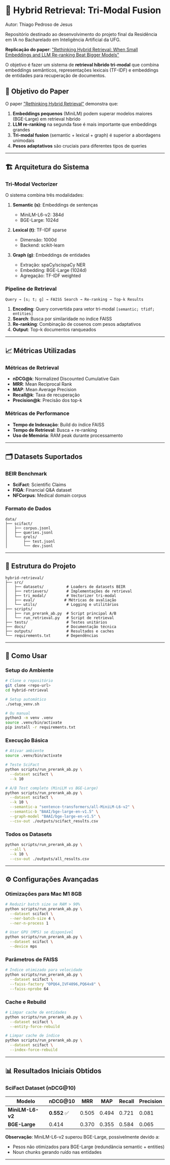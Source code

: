# 🔬 Hybrid Retrieval: Tri-Modal Fusion

Autor: Thiago Pedroso de Jesus

Repositório destinado ao desenvolvimento do projeto final da Residência em IA no Bacharelado em Inteligência 
Artificial da UFG.

**Replicação do paper**: ["Rethinking Hybrid Retrieval: When Small Embeddings and LLM Re-ranking Beat Bigger Models"](https://arxiv.org/pdf/2506.00049)

O objetivo é fazer um sistema de **retrieval híbrido tri-modal** que combina embeddings semânticos, representações lexicais (TF-IDF) e embeddings de entidades para recuperação de documentos.

## 🎯 **Objetivo do Paper**

O paper ["Rethinking Hybrid Retrieval"](https://arxiv.org/pdf/2506.00049) demonstra que:

1. **Embeddings pequenos** (MiniLM) podem superar modelos maiores (BGE-Large) em retrieval híbrido
2. **LLM re-ranking** na segunda fase é mais importante que embeddings grandes
3. **Tri-modal fusion** (semantic + lexical + graph) é superior a abordagens unimodais
4. **Pesos adaptativos** são cruciais para diferentes tipos de queries

---

## 🏗️ **Arquitetura do Sistema**

### **Tri-Modal Vectorizer**

O sistema combina três modalidades:

1. **Semantic (s)**: Embeddings de sentenças
   - MiniLM-L6-v2: 384d
   - BGE-Large: 1024d

2. **Lexical (t)**: TF-IDF sparse
   - Dimensão: 1000d
   - Backend: scikit-learn

3. **Graph (g)**: Embeddings de entidades
   - Extração: spaCy/scispaCy NER
   - Embedding: BGE-Large (1024d)
   - Agregação: TF-IDF weighted

### **Pipeline de Retrieval**

```
Query → [s; t; g] → FAISS Search → Re-ranking → Top-k Results
```

1. **Encoding**: Query convertida para vetor tri-modal `[semantic; tfidf; entities]`
2. **Search**: Busca por similaridade no índice FAISS
3. **Re-ranking**: Combinação de cosenos com pesos adaptativos
4. **Output**: Top-k documentos ranqueados

---

## 📈 **Métricas Utilizadas**

### **Métricas de Retrieval**

- **nDCG@k**: Normalized Discounted Cumulative Gain
- **MRR**: Mean Reciprocal Rank  
- **MAP**: Mean Average Precision
- **Recall@k**: Taxa de recuperação
- **Precision@k**: Precisão dos top-k

### **Métricas de Performance**

- **Tempo de Indexação**: Build do índice FAISS
- **Tempo de Retrieval**: Busca + re-ranking
- **Uso de Memória**: RAM peak durante processamento

---

## 🗂️ **Datasets Suportados**

### **BEIR Benchmark**

- **SciFact**: Scientific Claims
- **FIQA**: Financial Q&A dataset
- **NFCorpus**: Medical domain corpus

### **Formato de Dados**

```
data/
├── scifact/
│   ├── corpus.jsonl
│   ├── queries.jsonl
│   └── qrels/
│       ├── test.jsonl
│       └── dev.jsonl
```

---

## 📁 **Estrutura do Projeto**

```
hybrid-retrieval/
├── src/
│   ├── datasets/          # Loaders de datasets BEIR
│   ├── retrievers/        # Implementações de retrieval
│   ├── tri_modal/         # Vectorizer tri-modal
│   ├── eval/             # Métricas de avaliação
│   └── utils/             # Logging e utilitários
├── scripts/
│   ├── run_prerank_ab.py  # Script principal A/B
│   └── run_retrieval.py   # Script de retrieval
├── tests/                 # Testes unitários
├── docs/                  # Documentação técnica
├── outputs/               # Resultados e caches
└── requirements.txt       # Dependências
```

---

## 🚀 **Como Usar**

### **Setup do Ambiente**

```bash
# Clone o repositório
git clone <repo-url>
cd hybrid-retrieval

# Setup automático
./setup_venv.sh

# Ou manual
python3 -m venv .venv
source .venv/bin/activate
pip install -r requirements.txt
```

### **Execução Básica**

```bash
# Ativar ambiente
source .venv/bin/activate

# Teste SciFact
python scripts/run_prerank_ab.py \
  --dataset scifact \
  --k 10

# A/B Test completo (MiniLM vs BGE-Large)
python scripts/run_prerank_ab.py \
  --dataset scifact \
  --k 10 \
  --semantic-a "sentence-transformers/all-MiniLM-L6-v2" \
  --semantic-b "BAAI/bge-large-en-v1.5" \
  --graph-model "BAAI/bge-large-en-v1.5" \
  --csv-out ./outputs/scifact_results.csv
```

### **Todos os Datasets**

```bash
python scripts/run_prerank_ab.py \
  --all \
  --k 10 \
  --csv-out ./outputs/all_results.csv
```

---

## ⚙️ **Configurações Avançadas**

### **Otimizações para Mac M1 8GB**

```bash
# Reduzir batch size se RAM > 90%
python scripts/run_prerank_ab.py \
  --dataset scifact \
  --ner-batch-size 4 \
  --ner-n-process 1

# Usar GPU (MPS) se disponível
python scripts/run_prerank_ab.py \
  --dataset scifact \
  --device mps
```

### **Parâmetros de FAISS**

```bash
# Índice otimizado para velocidade
python scripts/run_prerank_ab.py \
  --dataset scifact \
  --faiss-factory "OPQ64,IVF4096,PQ64x8" \
  --faiss-nprobe 64
```

### **Cache e Rebuild**

```bash
# Limpar cache de entidades
python scripts/run_prerank_ab.py \
  --dataset scifact \
  --entity-force-rebuild

# Limpar cache de índice
python scripts/run_prerank_ab.py \
  --dataset scifact \
  --index-force-rebuild
```

---

## 📊 **Resultados Iniciais Obtidos**

### **SciFact Dataset (nDCG@10)**

| Modelo | nDCG@10 | MRR | MAP | Recall | Precision |
|--------|---------|-----|-----|--------|-----------|
| **MiniLM-L6-v2** | **0.552** ✅ | 0.505 | 0.494 | 0.721 | 0.081 |
| **BGE-Large** | 0.414 | 0.370 | 0.355 | 0.584 | 0.065 |

**Observação**: MiniLM-L6-v2 superou BGE-Large, possivelmente devido a:
- Pesos não otimizados para BGE-Large (redundância semantic + entities)
- Noun chunks gerando ruído nas entidades

---